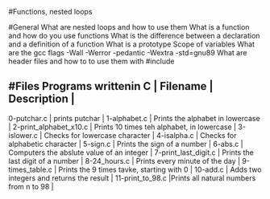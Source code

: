 #Functions, nested loops

#General
What are nested loops and how to use them
What is a function and how do you use functions
What is the difference between a declaration and a definition of a function
What is a prototype
Scope of variables
What are the gcc flags -Wall -Werror -pedantic -Wextra -std=gnu89
What are header files and how to to use them with #include

#Files 
Programs writtenin C
| Filename | Description |
--------------------------
0-putchar.c | prints putchar |
1-alphabet.c | Prints the alphabet in lowercase |
2-print_alphabet_x10.c | Prints 10 times teh alphabet, in lowercase |
3-islower.c | Checks for lowercase character |
4-isalpha.c | Checks for alphabetic character |
5-sign.c | Prints the sign of a number |
6-abs.c | Computers the abslute value of an integer |
7-print_last_digit.c | Prints the last digit of a number |
8-24_hours.c | Prints every minute of the day |
9-times_table.c | Prints the 9 times tavke, starting with 0 |
10-add.c | Adds two integers and returns the result |
11-print_to_98.c |Prints all natural numbers from n to 98 |
